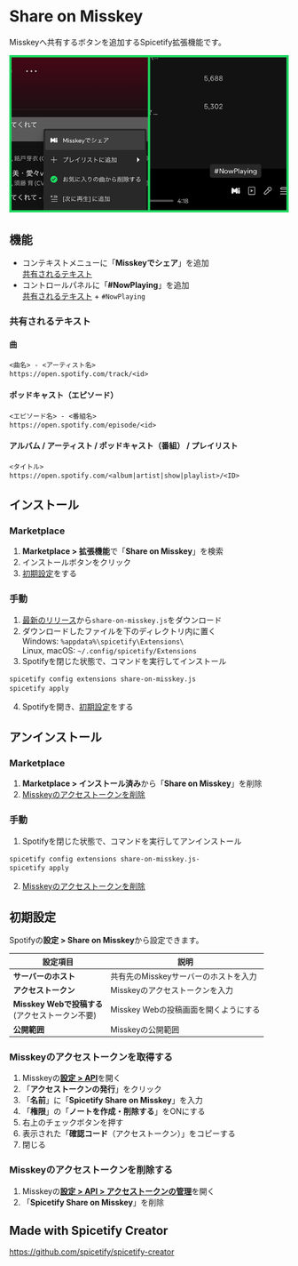 # Share on Misskey
Misskeyへ共有するボタンを追加するSpicetify拡張機能です。

![「Misskeyでシェア」と「#NowPlaying」](./assets/preview.png "←コンテキストメニュー | コントロールパネル→")

## 機能
- コンテキストメニューに「**Misskeyでシェア**」を追加\
[共有されるテキスト](#共有されるテキスト)
- コントロールパネルに「**#NowPlaying**」を追加\
[共有されるテキスト](#共有されるテキスト) + `#NowPlaying`

### 共有されるテキスト
#### 曲
```
<曲名> - <アーティスト名>
https://open.spotify.com/track/<id>
```

#### ポッドキャスト（エピソード）
```
<エピソード名> - <番組名>
https://open.spotify.com/episode/<id>
```

#### アルバム / アーティスト / ポッドキャスト（番組） / プレイリスト
```
<タイトル>
https://open.spotify.com/<album|artist|show|playlist>/<ID>
```

## インストール
### Marketplace
1. **Marketplace > 拡張機能**で「**Share on Misskey**」を検索
2. インストールボタンをクリック
3. [初期設定](#初期設定)をする

### 手動
1. [最新のリリース](https://github.com/Midra429/spicetify-share-on-misskey/releases/latest)から`share-on-misskey.js`をダウンロード
2. ダウンロードしたファイルを下のディレクトリ内に置く\
Windows: `%appdata%\spicetify\Extensions\`\
Linux, macOS:	`~/.config/spicetify/Extensions`
3. Spotifyを閉じた状態で、コマンドを実行してインストール
```sh
spicetify config extensions share-on-misskey.js
spicetify apply
```
4. Spotifyを開き、[初期設定](#初期設定)をする

## アンインストール
### Marketplace
1. **Marketplace > インストール済み**から「**Share on Misskey**」を削除
2. [Misskeyのアクセストークンを削除](#Misskeyのアクセストークンを削除する)

### 手動
1. Spotifyを閉じた状態で、コマンドを実行してアンインストール
```sh
spicetify config extensions share-on-misskey.js-
spicetify apply
```
2. [Misskeyのアクセストークンを削除](#Misskeyのアクセストークンを削除する)

## 初期設定
Spotifyの**設定 > Share on Misskey**から設定できます。

| 設定項目 | 説明 |
| - | - |
| **サーバーのホスト** | 共有先のMisskeyサーバーのホストを入力 |
| **アクセストークン** | Misskeyのアクセストークンを入力 |
| **Misskey Webで投稿する**<br>(アクセストークン不要) | Misskey Webの投稿画面を開くようにする |
| **公開範囲** | Misskeyの公開範囲 |

### Misskeyのアクセストークンを取得する
1. Misskeyの[**設定 > API**](https://misskey-hub.net/ja/mi-web/?path=/settings/api)を開く
2. 「**アクセストークンの発行**」をクリック
3. 「**名前**」に「**Spicetify Share on Misskey**」を入力
4. 「**権限**」の「**ノートを作成・削除する**」をONにする
5. 右上のチェックボタンを押す
6. 表示された「**確認コード**（アクセストークン）」をコピーする
7. 閉じる

### Misskeyのアクセストークンを削除する
1. Misskeyの[**設定 > API > アクセストークンの管理**](https://misskey-hub.net/ja/mi-web/?path=/settings/apps)を開く
2. 「**Spicetify Share on Misskey**」を削除

## Made with Spicetify Creator
https://github.com/spicetify/spicetify-creator
